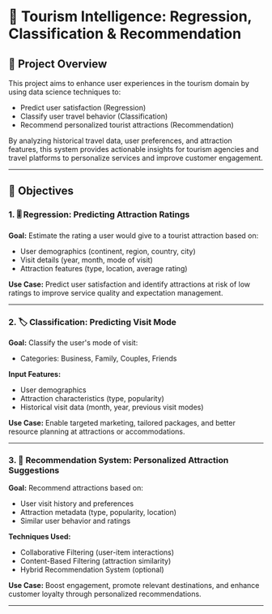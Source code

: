 # 🧳 Tourism Intelligence: Regression, Classification & Recommendation

## 📌 Project Overview

This project aims to enhance user experiences in the tourism domain by using data science techniques to:
- Predict user satisfaction (Regression)
- Classify user travel behavior (Classification)
- Recommend personalized tourist attractions (Recommendation)

By analyzing historical travel data, user preferences, and attraction features, this system provides actionable insights for tourism agencies and travel platforms to personalize services and improve customer engagement.

---

## 🎯 Objectives

### 1. 🎚 Regression: Predicting Attraction Ratings
**Goal:** Estimate the rating a user would give to a tourist attraction based on:
- User demographics (continent, region, country, city)
- Visit details (year, month, mode of visit)
- Attraction features (type, location, average rating)

**Use Case:** Predict user satisfaction and identify attractions at risk of low ratings to improve service quality and expectation management.

---

### 2. 🏷 Classification: Predicting Visit Mode
**Goal:** Classify the user's mode of visit:
- Categories: Business, Family, Couples, Friends

**Input Features:**
- User demographics
- Attraction characteristics (type, popularity)
- Historical visit data (month, year, previous visit modes)

**Use Case:** Enable targeted marketing, tailored packages, and better resource planning at attractions or accommodations.

---

### 3. 🤖 Recommendation System: Personalized Attraction Suggestions
**Goal:** Recommend attractions based on:
- User visit history and preferences
- Attraction metadata (type, popularity, location)
- Similar user behavior and ratings

**Techniques Used:**
- Collaborative Filtering (user-item interactions)
- Content-Based Filtering (attraction similarity)
- Hybrid Recommendation System (optional)

**Use Case:** Boost engagement, promote relevant destinations, and enhance customer loyalty through personalized recommendations.

---


